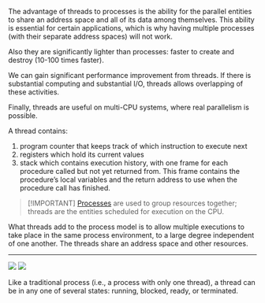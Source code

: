 The advantage of threads to processes is the ability for the parallel entities to share an address space and all of its data among themselves. This ability is essential for certain applications, which is why having multiple processes (with their separate address spaces) will not work.

Also they are significantly lighter than processes: faster to create and destroy (10-100 times faster).

We can gain significant performance improvement from threads. If there is substantial computing and substantial I/O, threads allows overlapping of these activities.

Finally, threads are useful on multi-CPU systems, where real parallelism is possible.

A thread contains:
1. program counter that keeps track of which instruction to execute next
2. registers which hold its current values
3. stack which contains execution history, with one frame for each procedure called but not yet returned from. This frame contains the procedure’s local variables and the return address to use when the procedure call has finished.

> [!IMPORTANT] [Processes](obsidian://open?vault=Deep%20Dive%20Engineering&file=01.%20Concurrency%2F01.%20Processes) are used to group resources together; threads are the entities scheduled for execution on the CPU.

What threads add to the process model is to allow multiple executions to take place in the same process environment, to a large degree independent of one another. The threads share an address space and other resources.
****

![](Pasted%20image%2020250217020222.png)
![](Pasted%20image%2020250217020542.png)

Like a traditional process (i.e., a process with only one thread), a thread can be in any one of several states: running, blocked, ready, or terminated. 







